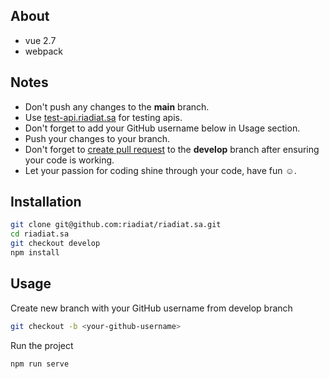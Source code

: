 ## About
* vue 2.7
* webpack

## Notes
* Don't push any changes to the **main** branch.
* Use [test-api.riadiat.sa](http://test-api.riadiat.sa/) for testing apis.
* Don't forget to add your GitHub username below in Usage section.
* Push your changes to your branch.
* Don't forget to [create pull request](https://docs.github.com/en/pull-requests/collaborating-with-pull-requests/proposing-changes-to-your-work-with-pull-requests/creating-a-pull-request) to the **develop** branch after ensuring your code is working.
* Let your passion for coding shine through your code, have fun ☺️.

## Installation
```bash
git clone git@github.com:riadiat/riadiat.sa.git
cd riadiat.sa
git checkout develop
npm install
```

## Usage
Create new branch with your GitHub username from develop branch
```bash
git checkout -b <your-github-username>
```
Run the project
```bash
npm run serve
```
